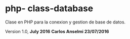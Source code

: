# php- class-database
Clase en PHP para la conexion y gestion de base de datos.

Version 1.0, **July 2016**
__Carlos Anselmi 23/07/2016__

